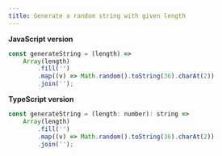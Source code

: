 ```yaml
---
title: Generate a random string with given length
---
```


**JavaScript version**

```js
const generateString = (length) =>
    Array(length)
        .fill('')
        .map((v) => Math.random().toString(36).charAt(2))
        .join('');
```

**TypeScript version**

```js
const generateString = (length: number): string =>
    Array(length)
        .fill('')
        .map((v) => Math.random().toString(36).charAt(2))
        .join('');
```
